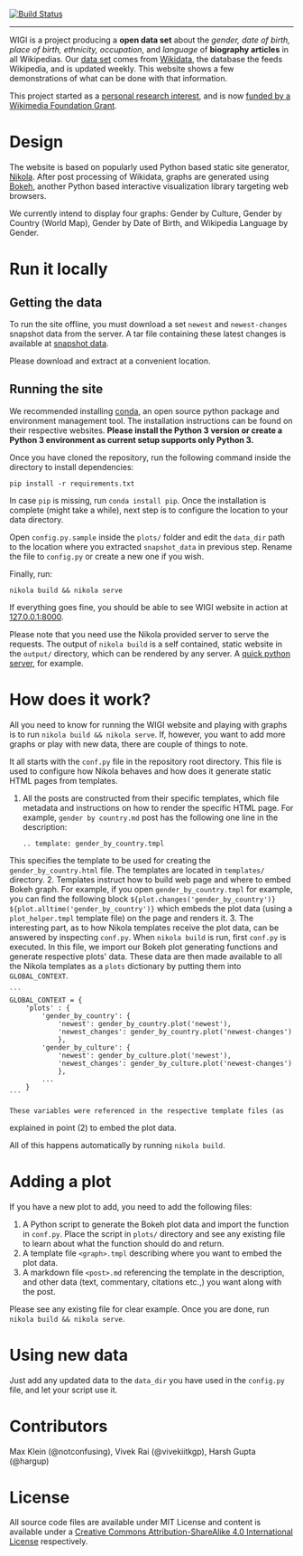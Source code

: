 [![Build Status](https://travis-ci.org/hargup/WIGI-website.svg)](https://travis-ci.org/hargup/WIGI-website)

-------------------

WIGI is a project producing a <strong>open data set</strong> about the
*gender, date of birth, place of birth, ethnicity, occupation*, and *language*
of **biography articles** in all Wikipedias. Our [data
set](http://wigi.wmflabs.org/snapshot_data/) comes from
[Wikidata](https://www.wikidata.org/wiki/Wikidata:Main_Page), the database the
feeds Wikipedia, and is updated weekly. This website shows a few demonstrations
of what can be done with that information.


This project started as a [personal research
interest](http://arxiv.org/abs/1502.03086), and is now [funded by a Wikimedia
Foundation
Grant](https://meta.wikimedia.org/wiki/Grants:IEG/WIGI:_Wikipedia_Gender_Index).

Design
======

The website is based on popularly used Python based static site generator,
[Nikola](http://getnikola.com). After post processing of Wikidata, graphs are
generated using [Bokeh](http://bokeh.pydata.org/en/latest/), another Python
based interactive visualization library targeting web browsers.

We currently intend to display four graphs: Gender by Culture, Gender by
Country (World Map), Gender by Date of Birth, and Wikipedia Language by Gender.

Run it locally
==============

Getting the data
----------------

To run the site offline, you must download a set `newest` and `newest-changes`
snapshot data from the server. A tar file containing these latest changes is
available at [snapshot data](http://wigi.wmflabs.org/snapshot_data).

Please download and extract at a convenient location.


Running the site
----------------

We recommended installing [conda](http://conda.pydata.org/miniconda.html), an
open source python package and environment management tool. The installation
instructions can be found on their respective websites. **Please install the
Python 3 version or create a Python 3 environment as current setup supports
only Python 3.**

Once you have cloned the repository, run the following command inside the
directory to install dependencies:

```
pip install -r requirements.txt
```

In case `pip` is missing, run `conda install pip`. Once the installation is
complete (might take a while), next step is to configure the location to your
data directory.

Open `config.py.sample` inside the `plots/` folder and edit the `data_dir` path
to the location where you extracted `snapshot_data` in previous step. Rename
the file to `config.py` or create a new one if you wish.

Finally, run:

```
nikola build && nikola serve
```

If everything goes fine, you should be able to see WIGI website in action at
[127.0.0.1:8000](http://127.0.0.1:8000).

Please note that you need use the Nikola provided server to serve the requests.
The output of `nikola build` is a self contained, static website in the
`output/` directory, which can be rendered by any server. A [quick python
server](https://docs.python.org/3.5/library/http.server.html), for example.

How does it work?
=================

All you need to know for running the WIGI website and playing with graphs is to
run `nikola build && nikola serve`. If, however, you want to add more graphs or
play with new data, there are couple of things to note.

It all starts with the `conf.py` file in the repository root directory. This
file is used to configure how Nikola behaves and how does it generate static
HTML pages from templates.

1. All the posts are constructed from their specific templates, which file
   metadata and instructions on how to render the specific HTML page. For
   example, `gender by country.md` post has the following one line in the
   description:

   ```
   .. template: gender_by_country.tmpl
   ```

This specifies the template to be used for creating the `gender_by_country.html`
file. The templates are located in `templates/` directory.
2. Templates instruct how to build web page and where to embed Bokeh graph. For
   example, if you open `gender_by_country.tmpl` for example, you can find the
following block
    ```
    ${plot.changes('gender_by_country')}
    ${plot.alltime('gender_by_country')}
    ```
which embeds the plot data (using a `plot_helper.tmpl` template file) on the
page and renders it.
3. The interesting part, as to how Nikola templates receive the plot data, can
   be answered by inspecting `conf.py`. When `nikola build` is run, first
`conf.py` is executed. In this file, we import our Bokeh plot generating
functions and generate respective plots' data. These data are then made
available to all the Nikola templates as a `plots` dictionary by putting them
into `GLOBAL_CONTEXT`.

    ```
    GLOBAL_CONTEXT = {
        'plots' : {
            'gender_by_country': {
                'newest': gender_by_country.plot('newest'),
                'newest_changes': gender_by_country.plot('newest-changes')
                },
            'gender_by_culture': {
                'newest': gender_by_culture.plot('newest'),
                'newest_changes': gender_by_culture.plot('newest-changes')
                },
            ...
        }
    ```

    These variables were referenced in the respective template files (as
explained in point (2) to embed the plot data.

All of this happens automatically by running `nikola build`.

Adding a plot
=============

If you have a new plot to add, you need to add the following files:

1. A Python script to generate the Bokeh plot data and import the function in
   `conf.py`. Place the script in `plots/` directory and see any existing file
to learn about what the function should do and return.
2. A template file `<graph>.tmpl` describing where you want to embed the plot
   data.
3. A markdown file `<post>.md` referencing the template in the description, and
   other data (text, commentary, citations etc.,) you want along with the post.

Please see any existing file for clear example. Once you are done, run `nikola
build && nikola serve`.

Using new data
==============

Just add any updated data to the `data_dir` you have used in the `config.py`
file, and let your script use it.

Contributors
============

Max Klein (@notconfusing), Vivek Rai (@vivekiitkgp), Harsh Gupta (@hargup)

License
=======

All source code files are available under MIT License and content is available
under a [Creative Commons Attribution-ShareAlike 4.0 International
License](http://creativecommons.org/licenses/by-sa/4.0/) respectively.
